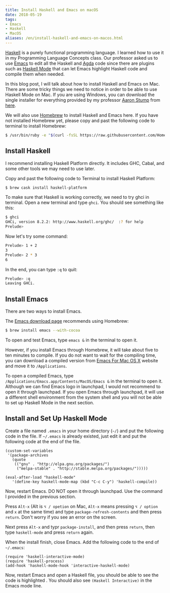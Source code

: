 ```yaml
---
title: Install Haskell and Emacs on macOS
date: 2018-05-19
tags:
- Emacs
- Haskell
- MacOS
aliases: /en/install-haskell-and-emacs-on-macos.html
---
```


[Haskell](https://www.haskell.org/) is a purely functional programming language. I learned how to use it in my Programming Language Concepts class. Our professor asked us to use [Emacs](https://www.gnu.org/software/emacs/) to edit all the Haskell and [Agda](https://en.wikipedia.org/wiki/Agda_(programming_language)) code since there are plugins such as [Haskell Mode](https://github.com/haskell/haskell-mode) that can let Emacs highlight Haskell code and compile them when needed.

In this blog post, I will talk about how to install Haskell and Emacs on Mac. There are some tricky things we need to notice in order to be able to use Haskell Mode on Mac. If you are using Windows, you can download the single installer for everything provided by my professor [Aaron Stump](http://homepage.cs.uiowa.edu/~astump/) from [here](http://homepage.cs.uiowa.edu/~astump/agda/Agda2.5.2.msi).

We will also use [Homebrew](https://brew.sh/) to install Haskell and Emacs here. If you have not installed Homebrew yet, please copy and past the following code to terminal to install Homebrew:

```bash
$ /usr/bin/ruby -e "$(curl -fsSL https://raw.githubusercontent.com/Homebrew/install/master/install)"
```

 <!--more-->

## Install Haskell

I recommend installing Haskell Platform directly. It includes GHC, Cabal, and some other tools we may need to use later.

Copy and past the following code to Terminal to install Haskell Platform:

```bash
$ brew cask install haskell-platform
```

To make sure that Haskell is working correctly, we need to try ghci in terminal. Open a new terminal and type `ghci`. You should see something like this:

```bash
$ ghci
GHCi, version 8.2.2: http://www.haskell.org/ghc/  :? for help
Prelude>
```

Now let's try some command:

```bash
Prelude> 1 + 2
3
Prelude> 2 * 3
6
```

In the end, you can type `:q` to quit:

```bash
Prelude> :q
Leaving GHCi.
```

## Install Emacs

There are two ways to install Emacs.

The [Emacs download page](https://www.gnu.org/software/emacs/download.html#macos) recommends using Homebrew:

```bash
$ brew install emacs --with-cocoa
```

To open and test Emacs, type `emacs &` in the terminal to open it.

However, if you install Emacs through Homebrew, it will take about five  to ten minutes to compile. If you do not want to wait for the compiling time, you can download a compiled version from [Emacs For Mac OS X](https://emacsformacosx.com/) website and move it to `/Applications`.

To open a compiled Emacs, type `/Applications/Emacs.app/Contents/MacOS/Emacs &` in the terminal to open it. Although we can find Emacs logo in launchpad, I would not recommend to open it through launchpad. If you open Emacs through launchpad, it will use a different shell environment from the system shell and you will not be able to set up Haskell Mode in the next section.

## Install and Set Up Haskell Mode

Create a file named `.emacs` in your home directory (`~/`) and put the following code in the file. If `~/.emacs` is already existed, just edit it and put the following code at the end of the file.

```
(custom-set-variables
 '(package-archives
   (quote
    (("gnu" . "http://elpa.gnu.org/packages/")
     ("melpa-stable" . "http://stable.melpa.org/packages/")))))

(eval-after-load "haskell-mode"
   '(define-key haskell-mode-map (kbd "C-c C-y") 'haskell-compile))
```

Now, restart Emacs. DO NOT open it through launchpad. Use the command I provided in the previous section.

Press `Alt-x` (Alt is `⌥ / opetion` on Mac, `Alt-x` means pressing `⌥ / option` and `x` at the same time) and type `package-refresh-contents` and then press `return`. Don't worry if you see an error on the screen.

Next press `Alt-x` and typr `package-install`, and then press `return`, then type `haskell-mode` and press `return` again.

When the install finish, close Emacs. Add the following code to the end of `~/.emacs`:

```
(require 'haskell-interactive-mode)
(require 'haskell-process)
(add-hook 'haskell-mode-hook 'interactive-haskell-mode)
```

Now, restart Emacs and open a Haskell file, you should be able to see the code is highlighted . You should also see `(Haskell Interactive)` in the Emacs mode line.


